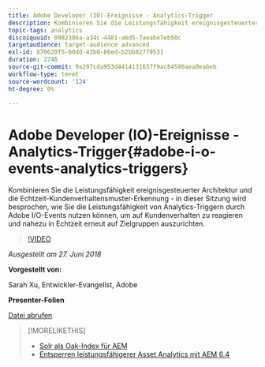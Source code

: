 ```yaml
---
title: Adobe Developer (IO)-Ereignisse - Analytics-Trigger
description: Kombinieren Sie die Leistungsfähigkeit ereignisgesteuerter Architektur und die Echtzeit-Kundenverhaltensmuster-Erkennung - In dieser Sitzung wird erläutert, wie Sie die Leistungsfähigkeit von Analytics-Triggern über Adobe Developer-Ereignisse (Adobe I/O) nutzen können, um auf Kundenverhalten zu reagieren und nahezu in Echtzeit erneut auf das Kundenverhalten zu reagieren.
topic-tags: analytics
discoiquuid: 0982386a-a34c-4401-a6d5-7aeabe7eb50c
targetaudience: target-audience advanced
exl-id: 870620f5-60dd-43b0-86ed-b2bb82779531
duration: 2746
source-git-commit: 9a297cda953d4414131657f9ac84580aea0eabeb
workflow-type: tm+mt
source-wordcount: '124'
ht-degree: 0%

---
```


# Adobe Developer (IO)-Ereignisse - Analytics-Trigger{#adobe-i-o-events-analytics-triggers}

Kombinieren Sie die Leistungsfähigkeit ereignisgesteuerter Architektur und die Echtzeit-Kundenverhaltensmuster-Erkennung - in dieser Sitzung wird besprochen, wie Sie die Leistungsfähigkeit von Analytics-Triggern durch Adobe I/O-Events nutzen können, um auf Kundenverhalten zu reagieren und nahezu in Echtzeit erneut auf Zielgruppen auszurichten.

>[!VIDEO](https://video.tv.adobe.com/v/22809/?quality=9)

*Ausgestellt am 27. Juni 2018*

**Vorgestellt von:**

Sarah Xu, Entwickler-Evangelist, Adobe

**Presenter-Folien**

[Datei abrufen](assets/gems+6+27+18+adobe+io+analytics+triggers.pdf)

<!--
[Get back to the Overview](https://helpx.adobe.com/experience-manager/kt/eseminars/gems/aem-index.html)
-->

>[!MORELIKETHIS]
>
>* [Solr als Oak-Index für AEM](solr-as-an-oak-index-for-aem.md)
>* [Entsperren leistungsfähigerer Asset Analytics mit AEM 6.4](https://helpx.adobe.com/experience-manager/kt/eseminars/experience-insider/exp-asset-analytics-64.html)

<!-- this link is broken: >* [Getting the most out of digital interactions with AEM and Analytics](https://helpx.adobe.com/experience-manager/kt/eseminars/ask-the-expert/aem-getting-the-most-out-of-digital-interactions-with-aem-and-analytics.html) 
-->
